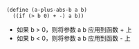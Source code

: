 ```racket
(define (a-plus-abs-b a b)
  ((if (> b 0) + -) a b))
```

- 如果 b > 0，则将参数 a b 应用到函数 + 上
- 如果 b < 0，则将参数 a b 应用到函数 - 上